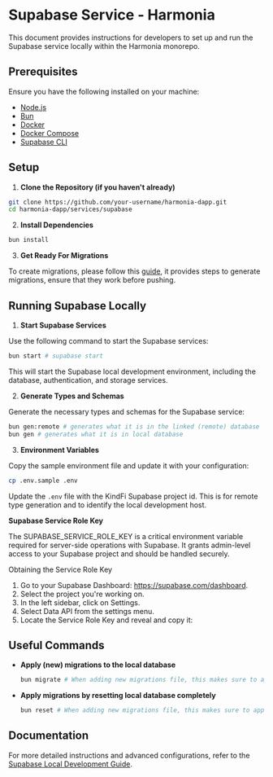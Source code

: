 # Supabase Service - Harmonia

This document provides instructions for developers to set up and run the Supabase service locally within the Harmonia monorepo.

## Prerequisites

Ensure you have the following installed on your machine:

- [Node.js](https://nodejs.org/)
- [Bun](https://bun.sh/)
- [Docker](https://docs.docker.com/get-docker/)
- [Docker Compose](https://docs.docker.com/compose/install/)
- [Supabase CLI](https://supabase.com/docs/guides/local-development)

## Setup

1. **Clone the Repository (if you haven't already)**

```sh
git clone https://github.com/your-username/harmonia-dapp.git
cd harmonia-dapp/services/supabase
```

2. **Install Dependencies**

```sh
bun install
```

3. **Get Ready For Migrations**

To create migrations, please follow this [guide](https://supabase.com/docs/guides/local-development/overview#database-migrations), it provides steps to generate migrations, ensure that they work before pushing.

## Running Supabase Locally

1. **Start Supabase Services**

Use the following command to start the Supabase services:

```sh
bun start # supabase start
```

This will start the Supabase local development environment, including the database, authentication, and storage services.

2. **Generate Types and Schemas**

Generate the necessary types and schemas for the Supabase service:

```sh
bun gen:remote # generates what it is in the linked (remote) database
bun gen # generates what it is in local database
```

3. **Environment Variables**

Copy the sample environment file and update it with your configuration:

```sh
cp .env.sample .env
```

Update the `.env` file with the KindFi Supabase project id. This is for remote type generation and to identify the local development host.

**Supabase Service Role Key**

The SUPABASE_SERVICE_ROLE_KEY is a critical environment variable required for server-side operations with Supabase. It grants admin-level access to your Supabase project and should be handled securely.

Obtaining the Service Role Key

1. Go to your Supabase Dashboard: https://supabase.com/dashboard.
2. Select the project you're working on.
3. In the left sidebar, click on Settings.
4. Select Data API from the settings menu.
5. Locate the Service Role Key and reveal and copy it:

## Useful Commands

- **Apply (new) migrations to the local database**

  ```sh
  bun migrate # When adding new migrations file, this makes sure to apply them.
  ```

- **Apply migrations by resetting local database completely**

  ```sh
  bun reset # When adding new migrations file, this makes sure to apply them by resetting from the migrations.
  ```

## Documentation

For more detailed instructions and advanced configurations, refer to the [Supabase Local Development Guide](https://supabase.com/docs/guides/local-development).
